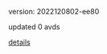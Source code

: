 version: 2022120802-ee80

updated 0 avds

[details](https://github.com/0x74f917491bfa7ebfa379/ali_avd_db/blob/master/change_log/2022/12/08/02/ee80.txt)